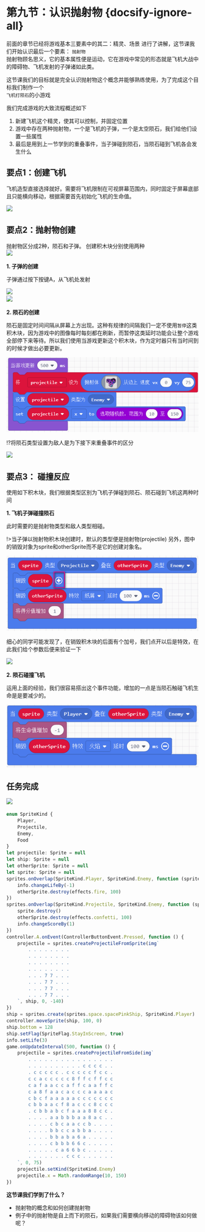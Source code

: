 # 第九节：认识抛射物 {docsify-ignore-all}  
  
前面的章节已经将游戏基本三要素中的其二：精灵、场景 进行了讲解，这节课我们开始认识最后一个要素： 
`抛射物`  
抛射物顾名思义，它的基本属性便是运动，它在游戏中常见的形态就是飞机大战中的障碍物、飞机发射的子弹诸如此类。  
  
这节课我们的目标就是完全认识抛射物这个概念并能够熟练使用，为了完成这个目标我们制作一个  
`飞机打陨石`的小游戏  

我们完成游戏的大致流程概述如下  
1. 新建飞机这个精灵，使其可以控制，并固定位置  
2. 游戏中存在两种抛射物，一个是飞机的子弹，一个是太空陨石，我们给他们设置一些属性
3. 最后是用到上一节学到的重叠事件，当子弹碰到陨石，当陨石碰到飞机各会发生什么  
  
## 要点1：创建飞机
  
飞机造型直接选择就好。需要将飞机限制在可视屏幕范围内，同时固定于屏幕底部且只能横向移动，根据需要首先初始化飞机的生命值。  

![](https://s2.ax1x.com/2019/02/18/k6OPRx.png)  
  
## 要点2：抛射物创建

抛射物区分成2种，陨石和子弹。 创建积木块分别使用两种    
![](https://s2.ax1x.com/2019/02/18/k6OkQK.png)  
 
**1. 子弹的创建**

子弹通过按下按键A，从飞机处发射  
  
![](https://s2.ax1x.com/2019/02/18/k6Oiz6.png)   
![](https://s2.ax1x.com/2019/02/18/k6LzdJ.gif)  
  
**2. 陨石的创建**  
  
陨石是固定时间间隔从屏幕上方出现。这种有规律的间隔我们一定不使用`暂停`这类积木块，因为游戏中的图像每时每刻都在刷新，而暂停这类延时功能会让整个游戏全部停下来等待。所以我们使用当游戏更新这个积木块，作为定时器只有当时间到的时候才做出必要更新。

![](image/l9_p4.png)  

!?将陨石类型设置为敌人是为下接下来重叠事件的区分

![](https://s2.ax1x.com/2019/02/18/k6O9iR.gif)
  

## 要点3： 碰撞反应  

使用如下积木块，我们根据类型区别为飞机子弹碰到陨石、陨石碰到飞机这两种时间  

**1. 飞机子弹碰撞陨石**

此时需要的是抛射物类型和敌人类型相碰。  

!>当子弹以抛射物积木块创建时，默认的类型便是抛射物(projectile) 
另外，图中的销毁对象为sprite和otherSprite而不是它的创建对象名。
  
![](image/l9_p5.png)  

细心的同学可能发现了，在销毁积木块的后面有个加号，我们点开以后是特效，在此我们给个参数后便来验证一下  
  
![](https://s2.ax1x.com/2019/02/18/k6OCJ1.gif)  
  
**2. 陨石碰撞飞机**  

运用上面的经验，我们很容易搭出这个事件功能，增加的一点是当陨石触碰飞机生命是是要减少的。
 
![](image/l9_p6.png)  

## 任务完成 
  
![](image/l9_4.gif)  

```javascript  
enum SpriteKind {
    Player,
    Projectile,
    Enemy,
    Food
}
let projectile: Sprite = null
let ship: Sprite = null
let otherSprite: Sprite = null
let sprite: Sprite = null
sprites.onOverlap(SpriteKind.Player, SpriteKind.Enemy, function (sprite, otherSprite) {
    info.changeLifeBy(-1)
    otherSprite.destroy(effects.fire, 100)
})
sprites.onOverlap(SpriteKind.Projectile, SpriteKind.Enemy, function (sprite, otherSprite) {
    sprite.destroy()
    otherSprite.destroy(effects.confetti, 100)
    info.changeScoreBy(1)
})
controller.A.onEvent(ControllerButtonEvent.Pressed, function () {
    projectile = sprites.createProjectileFromSprite(img`
        . . . . . . . .
        . . . . . . . .
        . . . . . . . .
        . . . . . . . .
        . . . 7 7 . . .
        . . . 7 7 . . .
        . . . 7 7 . . .
        . . . 7 7 . . .
    `, ship, 0, -140)
})
ship = sprites.create(sprites.space.spacePinkShip, SpriteKind.Player)
controller.moveSprite(ship, 100, 0)
ship.bottom = 128
ship.setFlag(SpriteFlag.StayInScreen, true)
info.setLife(3)
game.onUpdateInterval(500, function () {
    projectile = sprites.createProjectileFromSide(img`
        . . . . . . . . . . . . . . . .
        . . . . . . . . . . c c c c . .
        . c c c c c . c c c c c f c c .
        c c a c c c c c 8 f f c f f c c
        c a f a a c c a f f c a a f f c
        c a 8 f a a c a c c c a a a a c
        c b c f a a a a a c c c c c c c
        c b b a a c f 8 a c c c 8 c c c
        . c b b a b c f a a a 8 8 c c .
        . . . . a a b b b a a 8 a c . .
        . . . . c b c a a c c b . . . .
        . . . . b b c c a b b a . . . .
        . . . . b b a b a 6 a . . . . .
        . . . . c b b b 6 6 c . . . . .
        . . . . . c a 6 6 b c . . . . .
        . . . . . . . c c c . . . . . .
    `, 0, 75)
    projectile.setKind(SpriteKind.Enemy)
    projectile.x = Math.randomRange(10, 150)
})

```  

**这节课我们学到了什么？**
- 抛射物的概念和如何创建抛射物 
- 例子中的抛射物是自上而下的陨石，如果我们需要横向移动的障碍物该如何做呢？
